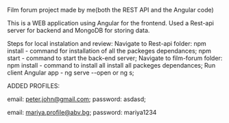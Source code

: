Film forum project made by me(both the REST API and the Angular code)


This is a WEB application using Angular for the frontend. Used a Rest-api server for backend and MongoDB for storing data.

Steps for local instalation and review:
Navigate to Rest-api folder:
npm install - command for installation of all the packeges dependances;
npm start - command to start the back-end server;
Navigate to film-forum folder:
npm install - command to install all install all packeges dependances;
Run client Angular app - ng serve --open or ng s;


ADDED PROFILES: 

email: peter.john@gmail.com;
password: asdasd;

email: mariya.profile@abv.bg;
password: mariya1234
